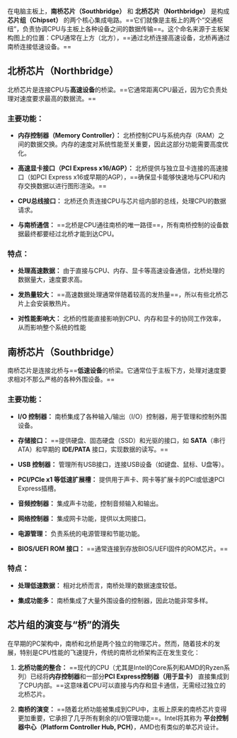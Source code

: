 在电脑主板上，**南桥芯片（Southbridge）** 和 **北桥芯片（Northbridge）** 是构成**芯片组（Chipset）** 的两个核心集成电路。==它们就像是主板上的两个“交通枢纽”，负责协调CPU与主板上各种设备之间的数据传输==。这个命名来源于主板架构图上的位置：CPU通常在上方（北方），==通过北桥连接高速设备，北桥再通过南桥连接低速设备。==

## 北桥芯片（Northbridge）

北桥芯片是连接CPU与**高速设备**的桥梁。==它通常距离CPU最近，因为它负责处理对速度要求最高的数据流。==

### 主要功能：

- **内存控制器（Memory Controller）：** 北桥控制CPU与系统内存（RAM）之间的数据交换。内存的速度对系统性能至关重要，因此这部分功能需要高度优化。
    
- **高速显卡接口（PCI Express x16/AGP）：** 北桥提供与独立显卡连接的高速接口（如PCI Express x16或早期的AGP），==确保显卡能够快速地与CPU和内存交换数据以进行图形渲染。==
    
- **CPU总线接口：** 北桥还负责连接CPU与芯片组内部的总线，处理CPU的数据请求。
    
- **与南桥通信：** ==北桥是CPU通往南桥的唯一路径==，所有南桥控制的设备数据最终都要经过北桥才能到达CPU。
    

### 特点：

- **处理高速数据：** 由于直接与CPU、内存、显卡等高速设备通信，北桥处理的数据量大，速度要求高。
    
- **发热量较大：** ==高速数据处理通常伴随着较高的发热量==，所以有些北桥芯片上会安装散热片。
    
- **对性能影响大：** 北桥的性能直接影响到CPU、内存和显卡的协同工作效率，从而影响整个系统的性能

## 南桥芯片（Southbridge）

南桥芯片是连接北桥与==**低速设备**的桥梁。它通常位于主板下方，处理对速度要求相对不那么严格的各种外围设备。==

### 主要功能：

- **I/O 控制器：** 南桥集成了各种输入/输出（I/O）控制器，用于管理和控制外围设备。
    
- **存储接口：** ==提供硬盘、固态硬盘（SSD）和光驱的接口，如 **SATA**（串行ATA）和早期的 **IDE/PATA** 接口，实现数据的读写。==
    
- **USB 控制器：** 管理所有USB接口，连接USB设备（如键盘、鼠标、U盘等）。
    
- **PCI/PCIe x1 等低速扩展槽：** 提供用于声卡、网卡等扩展卡的PCI或低速PCI Express插槽。
    
- **音频控制器：** 集成声卡功能，控制音频输入和输出。
    
- **网络控制器：** 集成网卡功能，提供以太网接口。
    
- **电源管理：** 负责系统的电源管理和节能功能。
    
- **BIOS/UEFI ROM 接口：** ==通常连接到存放BIOS/UEFI固件的ROM芯片。==
    

### 特点：

- **处理低速数据：** 相对北桥而言，南桥处理的数据速度较低。
    
- **集成功能多：** 南桥集成了大量外围设备的控制器，因此功能非常多样。

## 芯片组的演变与“桥”的消失

在早期的PC架构中，南桥和北桥是两个独立的物理芯片。然而，随着技术的发展，特别是CPU性能的飞速提升，传统的南桥北桥架构正在发生变化：

1. **北桥功能的整合：** ==现代的CPU（尤其是Intel的Core系列和AMD的Ryzen系列）已经将**内存控制器**和一部分**PCI Express控制器（用于显卡）** 直接集成到了CPU内部。==这意味着CPU可以直接与内存和显卡通信，无需经过独立的北桥芯片。
    
2. **南桥的演变：** ==随着北桥功能被集成到CPU中，主板上原来的南桥芯片变得更加重要，它承担了几乎所有剩余的I/O管理功能==。Intel将其称为 **平台控制器中心（Platform Controller Hub, PCH）**，AMD也有类似的单芯片设计。